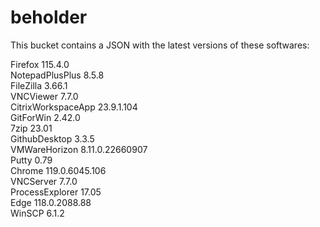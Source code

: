 # beholder
This bucket contains a JSON with the latest versions of these softwares:

Firefox            115.4.0          
NotepadPlusPlus    8.5.8            
FileZilla          3.66.1           
VNCViewer          7.7.0            
CitrixWorkspaceApp 23.9.1.104       
GitForWin          2.42.0           
7zip               23.01            
GithubDesktop      3.3.5            
VMWareHorizon      8.11.0.22660907  
Putty              0.79             
Chrome             119.0.6045.106   
VNCServer          7.7.0            
ProcessExplorer    17.05            
Edge               118.0.2088.88    
WinSCP             6.1.2            



